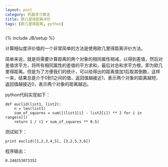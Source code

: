 ```yaml
---
layout: post
category: 机器学习算法
title: 欧几里得距离评价
tags: [欧几里得距离, python]
---
```

{% include JB/setup %}


计算相似度评价值的一个非常简单的方法是使用欧几里得距离评价方法。

简单来说，就是将需要计算距离的两个对象的相同属性相减，以得到差值，然后对差值求平方，将所有相同属性的差值的平方求和，最后对总和求平方根，即为欧几里得距离。但是为了方便我们的统计，可以给得出的距离值加1后取其倒数，这样一来，结果总是介于0到1之间的值，返回值越接近1，表示两个对象的距离越短，返回值越接近0，表示两个对象的距离越远。

python代码实现如下：

	def euclid(list1, list2):
	    n = len(list1)
	    sum_of_squares = sum([(list1[i] - list2[i]) ** 2 for i in range(n)])
	    return 1 / (1 + sum_of_squares ** 0.5)

测试如下：

	print euclid([1,2,3,4,5], [3,2,5,3,6])

程序输出：

	0.240253073352